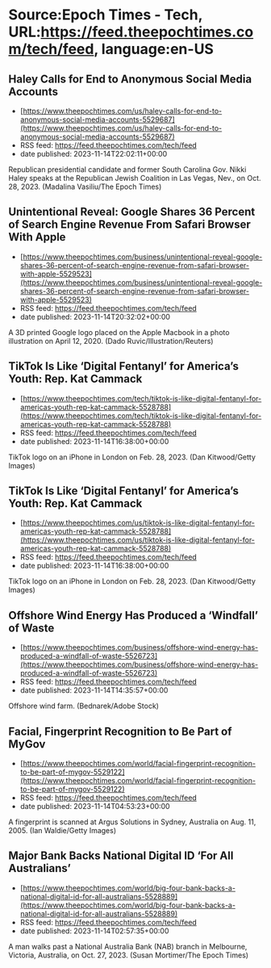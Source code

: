# Source:Epoch Times - Tech, URL:https://feed.theepochtimes.com/tech/feed, language:en-US

## Haley Calls for End to Anonymous Social Media Accounts
 - [https://www.theepochtimes.com/us/haley-calls-for-end-to-anonymous-social-media-accounts-5529687](https://www.theepochtimes.com/us/haley-calls-for-end-to-anonymous-social-media-accounts-5529687)
 - RSS feed: https://feed.theepochtimes.com/tech/feed
 - date published: 2023-11-14T22:02:11+00:00

Republican presidential candidate and former South Carolina Gov. Nikki Haley speaks at the Republican Jewish Coalition in Las Vegas, Nev., on Oct. 28, 2023. (Madalina Vasiliu/The Epoch Times)

## Unintentional Reveal: Google Shares 36 Percent of Search Engine Revenue From Safari Browser With Apple
 - [https://www.theepochtimes.com/business/unintentional-reveal-google-shares-36-percent-of-search-engine-revenue-from-safari-browser-with-apple-5529523](https://www.theepochtimes.com/business/unintentional-reveal-google-shares-36-percent-of-search-engine-revenue-from-safari-browser-with-apple-5529523)
 - RSS feed: https://feed.theepochtimes.com/tech/feed
 - date published: 2023-11-14T20:32:02+00:00

A 3D printed Google logo placed on the Apple Macbook in a photo illustration on April 12, 2020. (Dado Ruvic/Illustration/Reuters)

## TikTok Is Like ‘Digital Fentanyl’ for America’s Youth: Rep. Kat Cammack
 - [https://www.theepochtimes.com/tech/tiktok-is-like-digital-fentanyl-for-americas-youth-rep-kat-cammack-5528788](https://www.theepochtimes.com/tech/tiktok-is-like-digital-fentanyl-for-americas-youth-rep-kat-cammack-5528788)
 - RSS feed: https://feed.theepochtimes.com/tech/feed
 - date published: 2023-11-14T16:38:00+00:00

TikTok logo on an iPhone in London on Feb. 28, 2023. (Dan Kitwood/Getty Images)

## TikTok Is Like ‘Digital Fentanyl’ for America’s Youth: Rep. Kat Cammack
 - [https://www.theepochtimes.com/us/tiktok-is-like-digital-fentanyl-for-americas-youth-rep-kat-cammack-5528788](https://www.theepochtimes.com/us/tiktok-is-like-digital-fentanyl-for-americas-youth-rep-kat-cammack-5528788)
 - RSS feed: https://feed.theepochtimes.com/tech/feed
 - date published: 2023-11-14T16:38:00+00:00

TikTok logo on an iPhone in London on Feb. 28, 2023. (Dan Kitwood/Getty Images)

## Offshore Wind Energy Has Produced a ‘Windfall’ of Waste
 - [https://www.theepochtimes.com/business/offshore-wind-energy-has-produced-a-windfall-of-waste-5526723](https://www.theepochtimes.com/business/offshore-wind-energy-has-produced-a-windfall-of-waste-5526723)
 - RSS feed: https://feed.theepochtimes.com/tech/feed
 - date published: 2023-11-14T14:35:57+00:00

Offshore wind farm. (Bednarek/Adobe Stock)

## Facial, Fingerprint Recognition to Be Part of MyGov
 - [https://www.theepochtimes.com/world/facial-fingerprint-recognition-to-be-part-of-mygov-5529122](https://www.theepochtimes.com/world/facial-fingerprint-recognition-to-be-part-of-mygov-5529122)
 - RSS feed: https://feed.theepochtimes.com/tech/feed
 - date published: 2023-11-14T04:53:23+00:00

A fingerprint is scanned at Argus Solutions in Sydney, Australia on Aug. 11, 2005. (Ian Waldie/Getty Images)

## Major Bank Backs National Digital ID ‘For All Australians’
 - [https://www.theepochtimes.com/world/big-four-bank-backs-a-national-digital-id-for-all-australians-5528889](https://www.theepochtimes.com/world/big-four-bank-backs-a-national-digital-id-for-all-australians-5528889)
 - RSS feed: https://feed.theepochtimes.com/tech/feed
 - date published: 2023-11-14T02:57:35+00:00

A man walks past a National Australia Bank (NAB) branch in Melbourne, Victoria, Australia, on Oct. 27, 2023. (Susan Mortimer/The Epoch Times)

